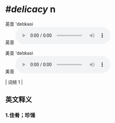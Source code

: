 # ***\#delicacy*** n
英音 'delɪkəsi  
英音
<audio src="./media/delicacy1.aac" controls="controls"></audio>

美音 'delɪkəsi  
美音
<audio src="./media/delicacy2.aac" controls="controls"></audio>



| 词频 1 |  

英文释义
---
### 1.**佳肴；珍馐**  


